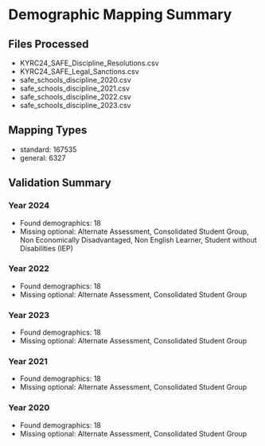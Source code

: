 # Demographic Mapping Summary

## Files Processed
- KYRC24_SAFE_Discipline_Resolutions.csv
- KYRC24_SAFE_Legal_Sanctions.csv
- safe_schools_discipline_2020.csv
- safe_schools_discipline_2021.csv
- safe_schools_discipline_2022.csv
- safe_schools_discipline_2023.csv

## Mapping Types
- standard: 167535
- general: 6327

## Validation Summary
### Year 2024
- Found demographics: 18
- Missing optional: Alternate Assessment, Consolidated Student Group, Non Economically Disadvantaged, Non English Learner, Student without Disabilities (IEP)

### Year 2022
- Found demographics: 18
- Missing optional: Alternate Assessment, Consolidated Student Group

### Year 2023
- Found demographics: 18
- Missing optional: Alternate Assessment, Consolidated Student Group

### Year 2021
- Found demographics: 18
- Missing optional: Alternate Assessment, Consolidated Student Group

### Year 2020
- Found demographics: 18
- Missing optional: Alternate Assessment, Consolidated Student Group
